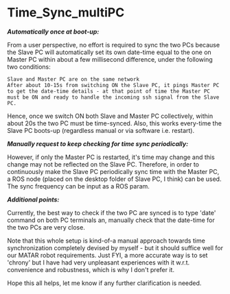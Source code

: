 # Time_Sync_multiPC

***Automatically once at boot-up:***


From a user perspective, no effort is required to sync the two PCs because the Slave PC will automatically set its own date-time equal to the one on Master PC within about a few millisecond difference, under the following two conditions:

    Slave and Master PC are on the same network
    After about 10-15s from switching ON the Slave PC, it pings Master PC to get the date-time details - at that point of time the Master PC must be ON and ready to handle the incoming ssh signal from the Slave PC.

Hence, once we switch ON both Slave and Master PC collectively, within about 20s the two PC must be time-synced.
Also, this works every-time the Slave PC boots-up (regardless manual or via software i.e. restart).



***Manually request to keep checking for time sync periodically:***

However, if only the Master PC is restarted, it's time may change and this change may not be reflected on the Slave PC.
Therefore, in order to continuously make the Slave PC periodically sync time with the Master PC, a ROS node (placed on the desktop folder of Slave PC, I think) can be used. The sync frequency can be input as a ROS param.  



***Additional points:***

Currently, the best way to check if the two PC are synced is to type 'date' command on both PC terminals an, manually check that the date-time for the two PCs are very close.

Note that this whole setup is kind-of-a manual approach towards time synchronization completely devised by myself - but it should suffice well for our MATAR robot requirements.
Just FYI, a more accurate way is to set 'chrony' but I have had very unpleasant experiences with it w.r.t. convenience and robustness, which is why I don't prefer it.

Hope this all helps, let me know if any further clarification is needed.
